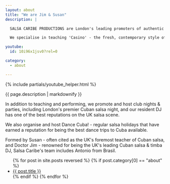 ```yaml
---
layout: about
title: "We are Jim & Susan"
description: |

  SALSA CARIBE PRODUCTIONS are London's leading promoters of authentic Cuban salsa, presenting dance classes, workshops, club nights and performances, both in the UK and in Cuba. Our dance teachers, performers and DJ are amongst the most experienced and highly regarded in the UK.

  We specialise in teaching 'Casino' - the fresh, contemporary style of street salsa, that fuses traditional Cuban dance forms with elements of jazz, funk, hip hop, R&B, soca and Jamaican ragga & dancehall. We also teach and perform Cuban popular dances such as rumba, son, mambo and cha cha cha, as well as Afro-Cuban and carnival dances.

youtube:
  id: 10i96x1jsv0?rel=0

category: 
  - about

---
```


{% include partials/youtube_helper.html %}

{{ page.description | markdownify }}



In addition to teaching and performing, we promote and host club nights & parties, including London's premier Cuban salsa night, and our resident DJ has one of the best reputations on the UK salsa scene.

We also organise and host Dance Cuba! - regular salsa holidays that have earned a reputation for being the best dance trips to Cuba available.

Formed by Susan - often cited as the UK's foremost teacher of Cuban salsa, and Doctor Jim - renowned for being the UK's leading Cuban salsa & timba DJ, Salsa Caribe's team includes Antonio from Brasil.

<ul>
  {% for post in site.posts reversed  %}
  {% if post.category[0] == "about" %}
    <li>
      <a href="{{base_path}}{{post.url}}">{{ post.title }}</a>
    </li>
  {% endif %}
  {% endfor %}
</ul>
